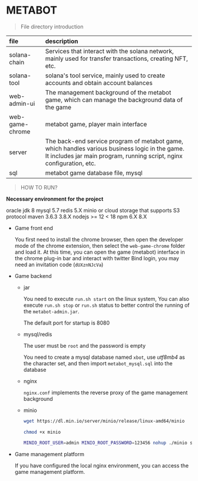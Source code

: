 # METABOT

> File directory introduction

| file | description |
|:---|:---|
| solana-chain | Services that interact with the solana network, mainly used for transfer transactions, creating NFT, etc. |
| solana-tool | solana's tool service, mainly used to create accounts and obtain account balances |
| web-admin-ui | The management background of the metabot game, which can manage the background data of the game |
| web-game-chrome | metabot game, player main interface |
| server | The back-end service program of metabot game, which handles various business logic in the game. It includes jar main program, running script, nginx configuration, etc. |
| sql | metabot game database file, mysql |

> HOW TO RUN?

**Necessary environment for the project**

oracle jdk 8
mysql 5.7
redis 5.X
minio or cloud storage that supports S3 protocol
maven 3.6.3 3.8.X
nodejs >= 12 < 18
npm 6.X 8.X

- Game front end

  You first need to install the chrome browser, then open the developer mode of the chrome extension, then select the `web-game-chrome` folder and load it. At this time, you can open the game (metabot) interface in the chrome plug-in bar and interact with twitter Bind login, you may need an invitation code (`dUXznNJcVa`)

- Game backend

   - jar

     You need to execute `run.sh start` on the linux system,
     You can also execute `run.sh stop` or `run.sh` status to better control the running of the `metabot-admin.jar`.

     The default port for startup is 8080

   - mysql/redis
     
     The user must be `root` and the password is empty

     You need to create a mysql database named `xbot`, use *utf8mb4* as the character set, and then import `metabot_mysql.sql` into the database

   - nginx

     `nginx.conf` implements the reverse proxy of the game management background

   - minio

     ```bash
     wget https://dl.min.io/server/minio/release/linux-amd64/minio
   
     chmod +x minio
   
     MINIO_ROOT_USER=admin MINIO_ROOT_PASSWORD=123456 nohup ./minio server --config-dir ./config --console-address ":9001" /mnt/data > ./logs/minio.log 2>&1 &#
     ```

- Game management platform

  If you have configured the local nginx environment, you can access the game management platform.
